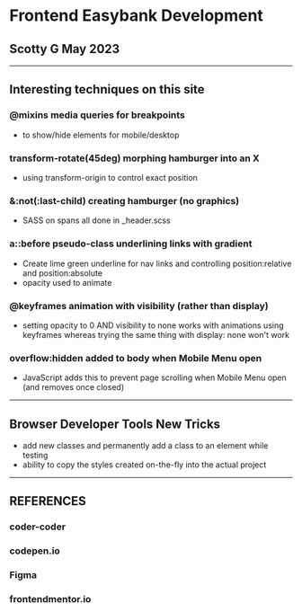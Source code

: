 # Frontend Easybank Development

## Scotty G May 2023

---

## Interesting techniques on this site

### @mixins media queries for breakpoints
- to show/hide elements for mobile/desktop

### transform-rotate(45deg) morphing hamburger into an X
- using transform-origin to control exact position

### &:not(:last-child) creating hamburger (no graphics)
- SASS on spans all done in _header.scss

### a::before pseudo-class underlining links with gradient
- Create lime green underline for nav links and controlling position:relative and position:absolute
- opacity used to animate 

### @keyframes animation with visibility (rather than display)
- setting opacity to 0 AND visibility to none works with animations using keyframes whereas trying the same thing with display: none won't work

### overflow:hidden added to body when Mobile Menu open
- JavaScript adds this to prevent page scrolling when Mobile Menu open (and removes once closed)

---

## Browser Developer Tools New Tricks
- add new classes and permanently add a class to an element while testing
- ability to copy the styles created on-the-fly into the actual project

---

## REFERENCES

### coder-coder

### codepen.io

### Figma

### frontendmentor.io


